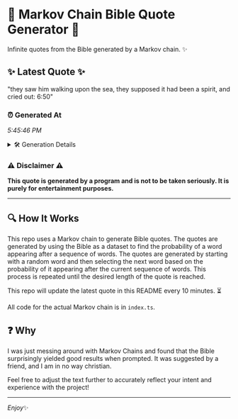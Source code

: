# 📖 Markov Chain Bible Quote Generator 📖

Infinite quotes from the Bible generated by a Markov chain. ✨

## ✨ Latest Quote ✨
"they saw him walking upon the sea, they supposed it had been a spirit, and cried out: 6:50"

### ⏰ Generated At
*5:45:46 PM*

<details>
    <summary>🛠️ Generation Details</summary>
    <p>
        <strong>🌱 Seed:</strong> they<br>
        <strong>🔄 Iterations:</strong> 17<br>
        <strong>📜 Context History:</strong><br>[ they ]: saw<br>[ they, saw ]: him<br>[ they, saw, him ]: walking<br>[ they, saw, him, walking ]: upon<br>[ they, saw, him, walking, upon ]: the<br>[ they, saw, him, walking, upon, the ]: sea,<br>[ saw, him, walking, upon, the, sea, ]: they<br>[ him, walking, upon, the, sea,, they ]: supposed<br>[ walking, upon, the, sea,, they, supposed ]: it<br>[ upon, the, sea,, they, supposed, it ]: had<br>[ the, sea,, they, supposed, it, had ]: been<br>[ sea,, they, supposed, it, had, been ]: a<br>[ they, supposed, it, had, been, a ]: spirit,<br>[ supposed, it, had, been, a, spirit, ]: and<br>[ it, had, been, a, spirit,, and ]: cried<br>[ had, been, a, spirit,, and, cried ]: out:<br>[ been, a, spirit,, and, cried, out: ]: 6:50<br>
    </p>
</details>

### ⚠️ Disclaimer ⚠️
**This quote is generated by a program and is not to be taken seriously. It is purely for entertainment purposes.**

---

## 🔍 How It Works

This repo uses a Markov chain to generate Bible quotes. The quotes are generated by using the Bible as a dataset to find the probability of a word appearing after a sequence of words. The quotes are generated by starting with a random word and then selecting the next word based on the probability of it appearing after the current sequence of words. This process is repeated until the desired length of the quote is reached.

This repo will update the latest quote in this README every 10 minutes. ⏳

All code for the actual Markov chain is in `index.ts`.

## ❓ Why

I was just messing around with Markov Chains and found that the Bible surprisingly yielded good results when prompted. 
It was suggested by a friend, and I am in no way christian.

Feel free to adjust the text further to accurately reflect your intent and experience with the project!

---

*Enjoy*✨
